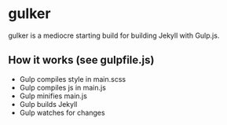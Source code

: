 # gulker

gulker is a mediocre starting build for building Jekyll with Gulp.js.

## How it works (see gulpfile.js)
- Gulp compiles style in main.scss
- Gulp compiles js in main.js
- Gulp minifies main.js
- Gulp builds Jekyll
- Gulp watches for changes
